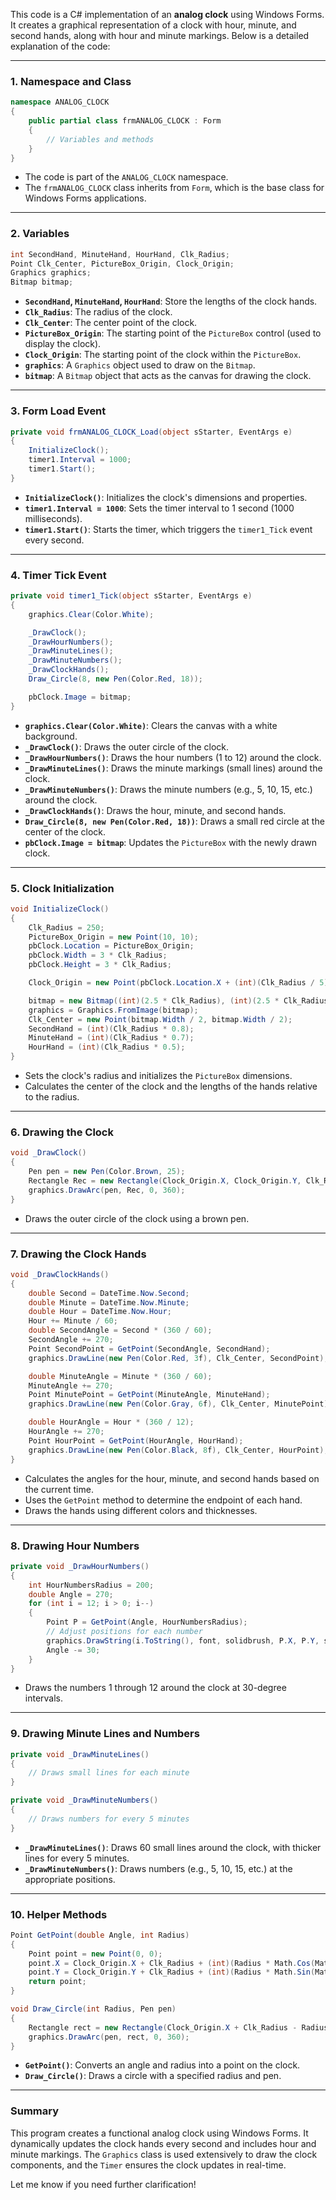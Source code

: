 This code is a C# implementation of an **analog clock** using Windows Forms. It creates a graphical representation of a clock with hour, minute, and second hands, along with hour and minute markings. Below is a detailed explanation of the code:

---

### **1. Namespace and Class**
```csharp
namespace ANALOG_CLOCK
{
    public partial class frmANALOG_CLOCK : Form
    {
        // Variables and methods
    }
}
```
- The code is part of the `ANALOG_CLOCK` namespace.
- The `frmANALOG_CLOCK` class inherits from `Form`, which is the base class for Windows Forms applications.

---

### **2. Variables**
```csharp
int SecondHand, MinuteHand, HourHand, Clk_Radius;
Point Clk_Center, PictureBox_Origin, Clock_Origin;
Graphics graphics;
Bitmap bitmap;
```
- **`SecondHand`, `MinuteHand`, `HourHand`**: Store the lengths of the clock hands.
- **`Clk_Radius`**: The radius of the clock.
- **`Clk_Center`**: The center point of the clock.
- **`PictureBox_Origin`**: The starting point of the `PictureBox` control (used to display the clock).
- **`Clock_Origin`**: The starting point of the clock within the `PictureBox`.
- **`graphics`**: A `Graphics` object used to draw on the `Bitmap`.
- **`bitmap`**: A `Bitmap` object that acts as the canvas for drawing the clock.

---

### **3. Form Load Event**
```csharp
private void frmANALOG_CLOCK_Load(object sStarter, EventArgs e)
{
    InitializeClock();
    timer1.Interval = 1000;
    timer1.Start();
}
```
- **`InitializeClock()`**: Initializes the clock's dimensions and properties.
- **`timer1.Interval = 1000`**: Sets the timer interval to 1 second (1000 milliseconds).
- **`timer1.Start()`**: Starts the timer, which triggers the `timer1_Tick` event every second.

---

### **4. Timer Tick Event**
```csharp
private void timer1_Tick(object sStarter, EventArgs e)
{
    graphics.Clear(Color.White);

    _DrawClock();
    _DrawHourNumbers();
    _DrawMinuteLines();
    _DrawMinuteNumbers();
    _DrawClockHands();
    Draw_Circle(8, new Pen(Color.Red, 18));

    pbClock.Image = bitmap;
}
```
- **`graphics.Clear(Color.White)`**: Clears the canvas with a white background.
- **`_DrawClock()`**: Draws the outer circle of the clock.
- **`_DrawHourNumbers()`**: Draws the hour numbers (1 to 12) around the clock.
- **`_DrawMinuteLines()`**: Draws the minute markings (small lines) around the clock.
- **`_DrawMinuteNumbers()`**: Draws the minute numbers (e.g., 5, 10, 15, etc.) around the clock.
- **`_DrawClockHands()`**: Draws the hour, minute, and second hands.
- **`Draw_Circle(8, new Pen(Color.Red, 18))`**: Draws a small red circle at the center of the clock.
- **`pbClock.Image = bitmap`**: Updates the `PictureBox` with the newly drawn clock.

---

### **5. Clock Initialization**
```csharp
void InitializeClock()
{
    Clk_Radius = 250;
    PictureBox_Origin = new Point(10, 10);
    pbClock.Location = PictureBox_Origin;
    pbClock.Width = 3 * Clk_Radius;
    pbClock.Height = 3 * Clk_Radius;

    Clock_Origin = new Point(pbClock.Location.X + (int)(Clk_Radius / 5), pbClock.Location.Y + (int)(Clk_Radius / 5));

    bitmap = new Bitmap((int)(2.5 * Clk_Radius), (int)(2.5 * Clk_Radius));
    graphics = Graphics.FromImage(bitmap);
    Clk_Center = new Point(bitmap.Width / 2, bitmap.Width / 2);
    SecondHand = (int)(Clk_Radius * 0.8);
    MinuteHand = (int)(Clk_Radius * 0.7);
    HourHand = (int)(Clk_Radius * 0.5);
}
```
- Sets the clock's radius and initializes the `PictureBox` dimensions.
- Calculates the center of the clock and the lengths of the hands relative to the radius.

---

### **6. Drawing the Clock**
```csharp
void _DrawClock()
{
    Pen pen = new Pen(Color.Brown, 25);
    Rectangle Rec = new Rectangle(Clock_Origin.X, Clock_Origin.Y, Clk_Radius * 2, Clk_Radius * 2);
    graphics.DrawArc(pen, Rec, 0, 360);
}
```
- Draws the outer circle of the clock using a brown pen.

---

### **7. Drawing the Clock Hands**
```csharp
void _DrawClockHands()
{
    double Second = DateTime.Now.Second;
    double Minute = DateTime.Now.Minute;
    double Hour = DateTime.Now.Hour;
    Hour += Minute / 60;
    double SecondAngle = Second * (360 / 60);
    SecondAngle += 270;
    Point SecondPoint = GetPoint(SecondAngle, SecondHand);
    graphics.DrawLine(new Pen(Color.Red, 3f), Clk_Center, SecondPoint);

    double MinuteAngle = Minute * (360 / 60);
    MinuteAngle += 270;
    Point MinutePoint = GetPoint(MinuteAngle, MinuteHand);
    graphics.DrawLine(new Pen(Color.Gray, 6f), Clk_Center, MinutePoint);

    double HourAngle = Hour * (360 / 12);
    HourAngle += 270;
    Point HourPoint = GetPoint(HourAngle, HourHand);
    graphics.DrawLine(new Pen(Color.Black, 8f), Clk_Center, HourPoint);
}
```
- Calculates the angles for the hour, minute, and second hands based on the current time.
- Uses the `GetPoint` method to determine the endpoint of each hand.
- Draws the hands using different colors and thicknesses.

---

### **8. Drawing Hour Numbers**
```csharp
private void _DrawHourNumbers()
{
    int HourNumbersRadius = 200;
    double Angle = 270;
    for (int i = 12; i > 0; i--)
    {
        Point P = GetPoint(Angle, HourNumbersRadius);
        // Adjust positions for each number
        graphics.DrawString(i.ToString(), font, solidbrush, P.X, P.Y, stringformat);
        Angle -= 30;
    }
}
```
- Draws the numbers 1 through 12 around the clock at 30-degree intervals.

---

### **9. Drawing Minute Lines and Numbers**
```csharp
private void _DrawMinuteLines()
{
    // Draws small lines for each minute
}

private void _DrawMinuteNumbers()
{
    // Draws numbers for every 5 minutes
}
```
- **`_DrawMinuteLines()`**: Draws 60 small lines around the clock, with thicker lines for every 5 minutes.
- **`_DrawMinuteNumbers()`**: Draws numbers (e.g., 5, 10, 15, etc.) at the appropriate positions.

---

### **10. Helper Methods**
```csharp
Point GetPoint(double Angle, int Radius)
{
    Point point = new Point(0, 0);
    point.X = Clock_Origin.X + Clk_Radius + (int)(Radius * Math.Cos(Math.PI * Angle / 180));
    point.Y = Clock_Origin.Y + Clk_Radius + (int)(Radius * Math.Sin(Math.PI * Angle / 180));
    return point;
}

void Draw_Circle(int Radius, Pen pen)
{
    Rectangle rect = new Rectangle(Clock_Origin.X + Clk_Radius - Radius, Clock_Origin.Y + Clk_Radius - Radius, Radius * 2, Radius * 2);
    graphics.DrawArc(pen, rect, 0, 360);
}
```
- **`GetPoint()`**: Converts an angle and radius into a point on the clock.
- **`Draw_Circle()`**: Draws a circle with a specified radius and pen.

---

### **Summary**
This program creates a functional analog clock using Windows Forms. It dynamically updates the clock hands every second and includes hour and minute markings. The `Graphics` class is used extensively to draw the clock components, and the `Timer` ensures the clock updates in real-time.

Let me know if you need further clarification!